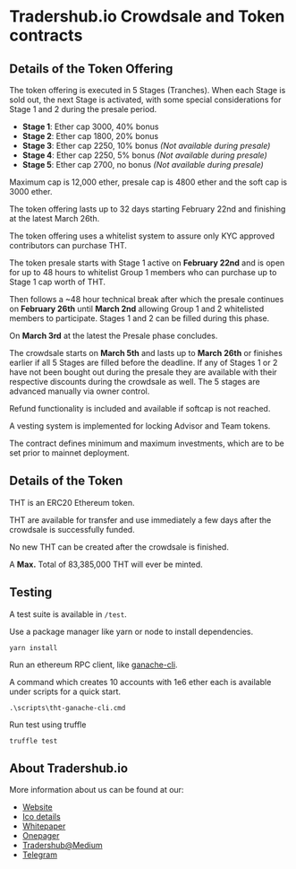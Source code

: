 # Tradershub.io Crowdsale and Token contracts

## Details of the Token Offering

The token offering is executed in 5 Stages (Tranches). When each Stage is sold out, the next Stage is activated, with some special considerations for Stage 1 and 2 during the presale period.

* **Stage 1**: Ether cap 3000, 40% bonus
* **Stage 2**: Ether cap 1800, 20% bonus
* **Stage 3**: Ether cap 2250, 10% bonus *(Not available during presale)*
* **Stage 4**: Ether cap 2250, 5% bonus *(Not available during presale)*
* **Stage 5**: Ether cap 2700, no bonus *(Not available during presale)*

Maximum cap is 12,000 ether, presale cap is 4800 ether and the soft cap is 3000 ether.

The token offering lasts up to 32 days starting February 22nd and finishing at the latest March 26th.

The token offering uses a whitelist system to assure only KYC approved contributors can purchase THT.    

The token presale starts with Stage 1 active on **February 22nd** and is open for up to 48 hours to whitelist Group 1 members who can purchase up to Stage 1 cap worth of THT. 

Then follows a ~48 hour technical break after which the presale continues on **February 26th** until **March 2nd** allowing Group 1 and 2 whitelisted members to participate. Stages 1 and 2 can be filled during this phase.
  
On **March 3rd** at the latest the Presale phase concludes.
  
The crowdsale starts on **March 5th** and lasts up to **March 26th** or finishes earlier if all 5 Stages are filled before the deadline. If any of Stages 1 or 2 have not been bought out during the presale they are available with their respective discounts during the crowdsale as well. The 5 stages are advanced manually via owner control.   
 
Refund functionality is included and available if softcap is not reached.
 
A vesting system is implemented for locking Advisor and Team tokens.
 
The contract defines minimum and maximum investments, which are to be set prior to mainnet deployment.
 
## Details of the Token

THT is an ERC20 Ethereum token. 

THT are available for transfer and use immediately a few days after the crowdsale is successfully funded.
 
No new THT can be created after the crowdsale is finished.

A **Max.** Total of 83,385,000 THT will ever be minted. 

## Testing

A test suite is available in `/test`.
 
Use a package manager like yarn or node to install dependencies.

```
yarn install
```

Run an ethereum RPC client, like [ganache-cli](https://github.com/trufflesuite/ganache-cli). 

A command which creates 10 accounts with 1e6 ether each is available under scripts for a quick start.

```
.\scripts\tht-ganache-cli.cmd
```

Run test using truffle

```
truffle test
```


## About Tradershub.io

More information about us can be found at our:

* [Website](https://tradershub.io)
* [Ico details](https://tradershub.io/ico_details)
* [Whitepaper](https://tradershub.io/build/static/downloadables/Whitepaper.pdf)
* [Onepager](https://tradershub.io/build/static/downloadables/One_Page_Summary.pdf)
* [Tradershub@Medium](https://medium.com/@tradershub)
* [Telegram](https://t.me/tradershub_comunity)